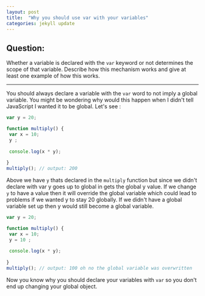 ```yaml
---
layout: post
title:  "Why you should use var with your variables"
categories: jekyll update
---
```


## Question:

Whether a variable is declared with the `var` keyword or not determines the scope of that variable. Describe how this mechanism works and give at least one example of how this works.
<hr>


You should always declare a variable with the `var` word to not imply a global variable. You might be wondering why would this happen when I didn't tell JavaScript I wanted it to be global. Let's see : 

```javascript
var y = 20;

function multiply() {
 var x = 10;
 y ;
 
 console.log(x * y);
 
}
multiply(); // output: 200
```

Above we have `y` thats declared in the `multiply` function but since we didn't declare with var y goes up to global in gets the global y value. If we change `y` to have a value then it will override the global variable which could lead to problems if we wanted y to stay 20 globally. If we didn't have a global variable set up then y would still become a global variable. 

```javascript
var y = 20;

function multiply() {
 var x = 10;
 y = 10 ;
 
 console.log(x * y);
 
}
multiply(); // output: 100 oh no the global variable was overwritten 

```

Now you know why you should declare your variables with `var` so you don't end up changing your global object. 

<br>